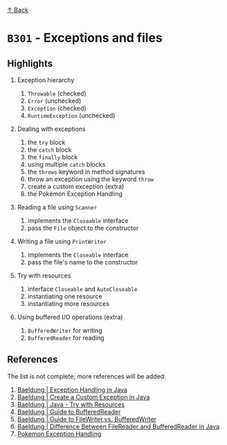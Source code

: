 [↑ Back](./README.md)

# `B301` - Exceptions and files

## Highlights

1. Exception hierarchy

   1. `Throwable` (checked)
   1. `Error` (unchecked)
   1. `Exception` (checked)
   1. `RuntimeException` (unchecked)

1. Dealing with exceptions

   1. the `try` block
   1. the `catch` block
   1. the `finally` block
   1. using multiple `catch` blocks
   1. the `throws` keyword in method signatures
   1. throw an exception using the keyword `throw`
   1. create a custom exception (extra)
   1. the Pokémon Exception Handling

1. Reading a file using `Scanner`

   1. implements the `Closeable` interface
   1. pass the `File` object to the constructor

1. Writing a file using `PrintWriter`

   1. implements the `Closeable` interface
   1. pass the file's name to the constructor

1. Try with resources

   1. interface `Closeable` and `AutoCloseable`
   1. instantiating one resource
   1. instantiating more resources

1. Using buffered I/O operations (extra)

   1. `BufferedWriter` for writing
   1. `BufferedReader` for reading

## References

The list is not complete; more references will be added:

1. [Baeldung | Exception Handling in Java](https://www.baeldung.com/java-exceptions)
1. [Baeldung | Create a Custom Exception in Java](https://www.baeldung.com/java-new-custom-exception)
1. [Baeldung | Java - Try with Resources](https://www.baeldung.com/java-try-with-resources)
1. [Baeldung | Guide to BufferedReader](https://www.baeldung.com/java-buffered-reader)
1. [Baeldung | Guide to FileWriter vs. BufferedWriter](https://www.baeldung.com/java-filewriter-vs-bufferedwriter)
1. [Baeldung | Difference Between FileReader and BufferedReader in Java](https://www.baeldung.com/java-filereader-vs-bufferedreader)
1. [Pokemon Exception Handling](https://wiki.c2.com/?PokemonExceptionHandling)